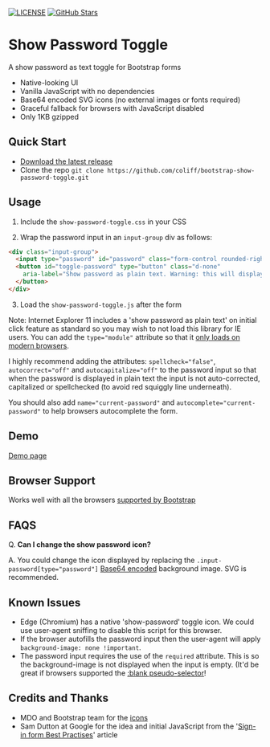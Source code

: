 [![LICENSE](https://img.shields.io/badge/license-MIT-lightgrey.svg)](https://raw.githubusercontent.com/coliff/bootstrap-show-password-toggle/master/LICENSE)
[![GitHub Stars](https://img.shields.io/github/stars/coliff/bootstrap-show-password-toggle.svg?label=github%20stars)](https://github.com/coliff/bootstrap-show-password-toggle)

# Show Password Toggle

A show password as text toggle for Bootstrap forms

- Native-looking UI
- Vanilla JavaScript with no dependencies
- Base64 encoded SVG icons (no external images or fonts required)
- Graceful fallback for browsers with JavaScript disabled
- Only 1KB gzipped

## Quick Start

- [Download the latest release](https://github.com/coliff/bootstrap-show-password-toggle/)
- Clone the repo `git clone https://github.com/coliff/bootstrap-show-password-toggle.git`

## Usage

1. Include the `show-password-toggle.css` in your CSS

2. Wrap the password input in an `input-group` div as follows:

```html
<div class="input-group">
  <input type="password" id="password" class="form-control rounded-right" required>
  <button id="toggle-password" type="button" class="d-none"
    aria-label="Show password as plain text. Warning: this will display your password on the screen.">
  </button>
</div>
```

3. Load the `show-password-toggle.js` after the form

Note: Internet Explorer 11 includes a 'show password as plain text' on initial click feature as standard so you may wish to not load this library for IE users. You can add the `type="module"` attribute so that it [only loads on modern browsers](https://caniuse.com/#feat=es6-module).

I highly recommend adding the attributes: `spellcheck="false"`, `autocorrect="off"` and `autocapitalize="off"` to the password input so that when the password is displayed in plain text the input is not auto-corrected, capitalized or spellchecked (to avoid red squiggly line underneath).

You should also add `name="current-password"` and `autocomplete="current-password"` to help browsers autocomplete the form.

## Demo

[Demo page](https://coliff.github.io/bootstrap-show-password-toggle/tests/bootstrap4-sign-in/)

## Browser Support

Works well with all the browsers [supported by Bootstrap](https://getbootstrap.com/docs/4.5/getting-started/browsers-devices/#supported-browsers)

## FAQS

Q. **Can I change the show password icon?**

A. You could change the icon displayed by replacing the `.input-password[type="password"]` [Base64 encoded](https://yoksel.github.io/url-encoder/) background image. SVG is recommended.

## Known Issues

- Edge (Chromium) has a native 'show-password' toggle icon. We could use user-agent sniffing to disable this script for this browser.
- If the browser autofills the password input then the user-agent will apply `background-image: none !important`.
- The password input requires the use of the `required` attribute. This is so the background-image is not displayed when the input is empty. (It'd be great if browsers supported the [:blank pseudo-selector](https://developer.mozilla.org/en-US/docs/Web/CSS/:blank)!

## Credits and Thanks

- MDO and Bootstrap team for the [icons](https://icons.getbootstrap.com/icons/eye-slash/)
- Sam Dutton at Google for the idea and initial JavaScript from the '[Sign-in form Best Practises](https://web.dev/sign-in-form-best-practices/)' article
